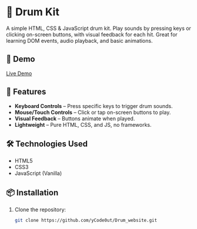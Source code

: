 # 🥁 Drum Kit

A simple HTML, CSS & JavaScript drum kit. Play sounds by pressing keys or clicking on-screen buttons, with visual feedback for each hit. Great for learning DOM events, audio playback, and basic animations.

## 🚀 Demo
[Live Demo](#) <!-- Replace # with your GitHub Pages or hosting link -->

## 📂 Features
- **Keyboard Controls** – Press specific keys to trigger drum sounds.
- **Mouse/Touch Controls** – Click or tap on-screen buttons to play.
- **Visual Feedback** – Buttons animate when played.
- **Lightweight** – Pure HTML, CSS, and JS, no frameworks.

## 🛠️ Technologies Used
- HTML5
- CSS3
- JavaScript (Vanilla)

## 📦 Installation
1. Clone the repository:
   ```bash
   git clone https://github.com/yCode0ut/Drum_website.git
